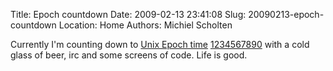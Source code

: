 Title: Epoch countdown
Date: 2009-02-13 23:41:08
Slug: 20090213-epoch-countdown
Location: Home
Authors: Michiel Scholten

<p>Currently I'm counting down to <a href="http://en.wikipedia.org/wiki/Unix_time">Unix Epoch time</a> <a href="http://www.coolepochcountdown.com/">1234567890</a> with a cold glass of beer, irc and some screens of code. Life is good.</p>